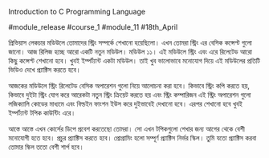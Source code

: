 Introduction to C Programming Language

#module_release #course_1 #module_11 #18th_April



প্রিভিয়াস লেকচার মডিউলে তোমাদের স্ট্রিং সম্পর্কে শেখানো হয়েছিলো। এখন তোমরা স্ট্রিং এর বেসিক কন্সেপ্ট গুলো জানো। আজ রিলিজ হচ্ছে আরো একটি নতুন মডিউল। মডিউল ১১। এই মডিউলে স্ট্রিং এবং এরে রিলেটেড আরো কিছু কন্সেপ্ট শেখানো হবে। খুবই ইম্পর্ট্যান্ট একটা মডিউল। তাই খুব ভালোভাবে মনোযোগ দিয়ে এই মডিউলের প্রতিটি ভিডিও দেখে প্র‍্যাক্টিস করতে হবে।



আজকের মডিউলে স্ট্রিং রিলেটেড বেসিক অপারেশন গুলো নিয়ে আলোচনা করা হবে। কিভাবে স্ট্রিং কপি করতে হয়, কিভাবে দুইটা স্ট্রিং যোগ করে আরেকটা নতুন স্ট্রিং ক্রিয়েট করতে হয় এবং স্ট্রিং কম্পারিজন এই স্ট্রিং অপারেশন গুলো লজিক্যালি কোডের মাধ্যমে এবং বিল্ডইন ফাংশন ইউস করে দুইভাবেই দেখানো হবে। এরপর শেখানো হবে খুবই ইম্পর্ট্যান্ট টপিক কাউন্টিং এরে। 



আস্তে আস্তে এখন কোর্সের ডিপে প্রবেশ করতেছো তোমরা। সো এখন টপিকগুলো শেখার জন্য আগের থেকে বেশী মনোযোগী হতে হবে। প্রচুর প্র‍্যাক্টিস করতে হবে। প্রোগ্রামিং হলো সম্পূর্ণ প্র‍্যাক্টিস নির্ভর স্কিল। তুমি যতো প্র‍্যাক্টিস করবা তোমার স্কিল ততো বেশী শার্প হবে। 
